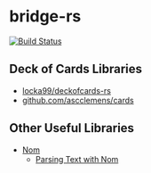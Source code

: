 # bridge-rs

[![Build Status](https://api.travis-ci.org/folkengine/bint-rs.svg?branch=master)](https://travis-ci.org/folkengine/bint-rs)


## Deck of Cards Libraries

* [locka99/deckofcards-rs](https://github.com/locka99/deckofcards-rs)
* [github.com/ascclemens/cards](https://github.com/ascclemens/cards)

## Other Useful Libraries

* [Nom](https://github.com/Geal/nom)
  * [Parsing Text with Nom](https://stevedonovan.github.io/rust-gentle-intro/nom-intro.html)
